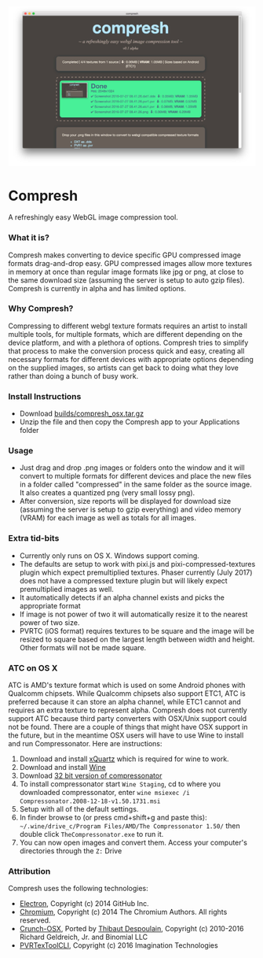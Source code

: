 ![compresh screenshot](./help/header.jpg)

# Compresh
A refreshingly easy WebGL image compression tool.

### What it is?
Compresh makes converting to device specific GPU compressed image formats drag-and-drop easy. GPU compressed images allow more textures in memory at once than regular image formats like jpg or png, at close to the same download size (assuming the server is setup to auto gzip files). Compresh is currently in alpha and has limited options.

### Why Compresh?
Compressing to different webgl texture formats requires an artist to install multiple tools, for multiple formats, which are different depending on the device platform, and with a plethora of options. Compresh tries to simplify that process to make the conversion process quick and easy, creating all necessary formats for different devices with appropriate options depending on the supplied images, so artists can get back to doing what they love rather than doing a bunch of busy work.

### Install Instructions
- Download [builds/compresh_osx.tar.gz](https://github.com/MattOstgard/compresh/blob/master/builds/compresh_osx.tar.gz?raw=true)
- Unzip the file and then copy the Compresh app to your Applications folder

### Usage
- Just drag and drop .png images or folders onto the window and it will convert to multiple formats for different devices and place the new files in a folder called "compressed" in the same folder as the source image. It also creates a quantized png (very small lossy png).
- After conversion, size reports will be displayed for download size (assuming the server is setup to gzip everything) and video memory (VRAM) for each image as well as totals for all images.

### Extra tid-bits
- Currently only runs on OS X. Windows support coming.
- The defaults are setup to work with pixi.js and pixi-compressed-textures plugin which expect premultiplied textures. Phaser currently (July 2017) does not have a compressed texture plugin but will likely expect premultiplied images as well.
- It automatically detects if an alpha channel exists and picks the appropriate format
- If image is not power of two it will automatically resize it to the nearest power of two size.
- PVRTC (iOS format) requires textures to be square and the image will be resized to square based on the largest length between width and height. Other formats will not be made square.

### ATC on OS X
ATC is AMD's texture format which is used on some Android phones with Qualcomm chipsets. While Qualcomm chipsets also support ETC1, ATC is preferred because it can store an alpha channel, while ETC1 cannot and requires an extra texture to represent alpha. Compresh does not currently support ATC because third party converters with OSX/Unix support could not be found. There are a couple of things that might have OSX support in the future, but in the meantime OSX users will have to use Wine to install and run Compressonator. Here are instructions:
  1. Download and install [xQuartz](https://www.xquartz.org/) which is required for wine to work.
  2. Download and install [Wine](https://www.winehq.org/download/)
  3. Download [32 bit version of compressonator](http://developer.amd.com/tools-and-sdks/archive/games-cgi/the-compressonator/)
  4. To install compressonator start `Wine Staging`, cd to where you downloaded compressonator, enter `wine msiexec /i Compressonator.2008-12-18-v1.50.1731.msi`
  5. Setup with all of the default settings.
  6. In finder browse to (or press cmd+shift+g and paste this): `~/.wine/drive_c/Program Files/AMD/The Compressonator 1.50/` then double click `TheCompressonator.exe` to run it.
  7. You can now open images and convert them. Access your computer's directories through the `Z:` Drive

### Attribution
Compresh uses the following technologies:
- [Electron](https://github.com/electron/electron/blob/master/README.md), Copyright (c) 2014 GitHub Inc.
- [Chromium](https://www.chromium.org/), Copyright (c) 2014 The Chromium Authors. All rights reserved.
- [Crunch-OSX](https://github.com/BKcore/crunch-osx), Ported by [Thibaut Despoulain](https://github.com/BKcore), Copyright (c) 2010-2016 Richard Geldreich, Jr. and Binomial LLC
- [PVRTexToolCLI](https://community.imgtec.com/developers/powervr/tools/pvrtextool/), Copyright (c) 2016 Imagination Technologies
